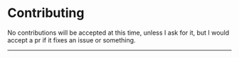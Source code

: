 # Contributing

No contributions will be accepted at this time, unless I ask for it, but I would accept a pr if it fixes an issue or something.

---
